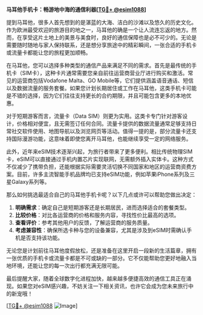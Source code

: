 **马耳他手机卡：畅游地中海的通信利器[[TG💪+ @esim1088](https://t.me/s/esim1088)]**

提到马耳他，很多人首先想到的是湛蓝的大海、洁白的沙滩以及悠久的历史文化。作为欧洲最受欢迎的旅游目的地之一，马耳他的确是一个让人流连忘返的地方。然而，在享受这片土地上的美景与美食时，良好的通信保障也是必不可少的。无论是需要随时随地与家人保持联系，还是想分享旅途中的精彩瞬间，一张合适的手机卡或流量卡都能让您的旅程更加顺畅。

在马耳他，您可以选择多种类型的通信产品来满足不同的需求。首先是最传统的手机卡（SIM卡），这种卡片通常需要您亲自前往运营商营业厅进行购买和激活。常见的运营商包括Vodafone Malta、GO Mobile等，它们提供涵盖语音通话、短信以及数据流量的服务套餐。如果您计划长期居住或工作在马耳他，这类手机卡可能是不错的选择，因为它们往往支持更长的合约期限，并且可能包含更多的本地优惠。

对于短期游客而言，流量卡（Data SIM）则更为实用。这类卡专门针对游客设计，价格相对便宜，且无需签订任何合同。流量卡提供的数据流量通常足够支持日常社交软件使用、地图导航以及浏览网页等活动。值得一提的是，部分流量卡还支持国际漫游功能，这意味着即使您离开马耳他，也能继续享受一定的网络服务。

此外，近年来eSIM技术逐渐兴起，为旅行者带来了更多便利。相比传统物理SIM卡，eSIM可以直接通过手机内置芯片实现联网，无需额外插入实体卡。这种方式不仅减少了携带负担，还能根据实际需要灵活切换不同国家和地区的运营商资费方案。目前，许多主流智能手机品牌均已支持eSIM功能，例如苹果iPhone系列及三星Galaxy系列等。

那么如何挑选最适合自己的马耳他手机卡呢？以下几点或许可以帮助您做出决定：

1. **明确需求**：确定自己是短期游客还是长期居民，进而选择适合的套餐类型。
2. **比较价格**：对比各运营商的价格和服务内容，寻找性价比最高的选项。
3. **查看评价**：参考其他用户的反馈，了解运营商的服务质量。
4. **考虑兼容性**：确保所选卡种与您的设备兼容，尤其是涉及到eSIM时需确认手机是否支持该功能。

无论您是计划前往马耳他度假放松，还是准备在这里开启一段新的生活篇章，拥有一张优质的手机卡或流量卡都是不可或缺的一部分。它不仅能帮助您更好地融入当地环境，还能让您的每一次出行都充满无限可能。

最后提醒大家，随着全球数字化进程加快，越来越多便捷高效的通信工具正在涌现。如果您对eSIM感兴趣，不妨关注一下相关资讯，也许它会成为您未来旅行中的新宠哦！

[[TG💪+ @esim1088](https://t.me/s/esim1088) ![Image](https://i.postimg.cc/4NQfJmqS/Snipaste-2025-05-13-00-14-12.png)]